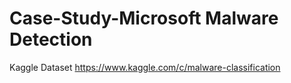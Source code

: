 # Case-Study-Microsoft Malware Detection
Kaggle Dataset
https://www.kaggle.com/c/malware-classification
